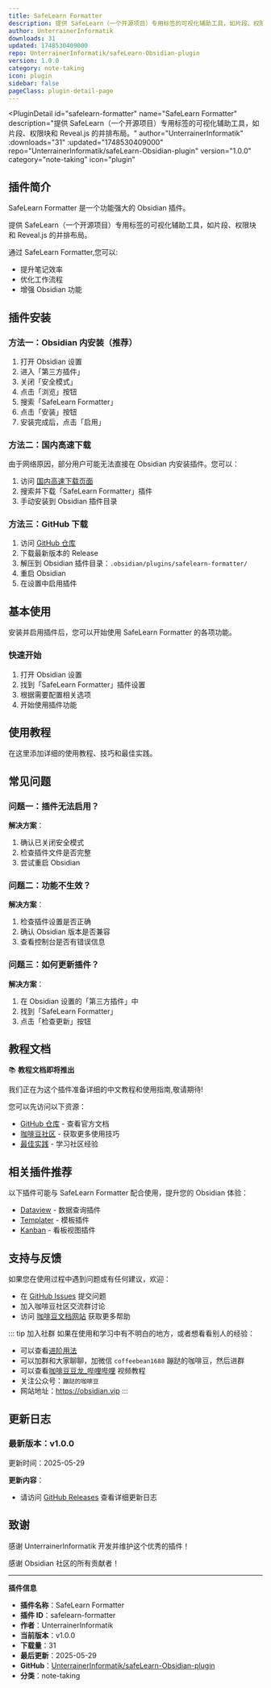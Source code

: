 ```yaml
---
title: SafeLearn Formatter
description: 提供 SafeLearn（一个开源项目）专用标签的可视化辅助工具，如片段、权限块和 Reveal.js 的并排布局。
author: UnterrainerInformatik
downloads: 31
updated: 1748530409000
repo: UnterrainerInformatik/safeLearn-Obsidian-plugin
version: 1.0.0
category: note-taking
icon: plugin
sidebar: false
pageClass: plugin-detail-page
---
```


<PluginDetail
  id="safelearn-formatter"
  name="SafeLearn Formatter"
  description="提供 SafeLearn（一个开源项目）专用标签的可视化辅助工具，如片段、权限块和 Reveal.js 的并排布局。"
  author="UnterrainerInformatik"
  :downloads="31"
  :updated="1748530409000"
  repo="UnterrainerInformatik/safeLearn-Obsidian-plugin"
  version="1.0.0"
  category="note-taking"
  icon="plugin"
>

<!-- AUTO_GENERATED_START -->
## 插件简介

SafeLearn Formatter 是一个功能强大的 Obsidian 插件。

提供 SafeLearn（一个开源项目）专用标签的可视化辅助工具，如片段、权限块和 Reveal.js 的并排布局。

通过 SafeLearn Formatter,您可以:

- 提升笔记效率
- 优化工作流程
- 增强 Obsidian 功能

<!-- AUTO_GENERATED_END -->

<!-- AUTO_GENERATED_START -->
## 插件安装

### 方法一：Obsidian 内安装（推荐）

1. 打开 Obsidian 设置
2. 进入「第三方插件」
3. 关闭「安全模式」
4. 点击「浏览」按钮
5. 搜索「SafeLearn Formatter」
6. 点击「安装」按钮
7. 安装完成后，点击「启用」

### 方法二：国内高速下载

由于网络原因，部分用户可能无法直接在 Obsidian 内安装插件。您可以：

1. 访问 [国内高速下载页面](/zh/documentation/obsidian-plugins-download.html)
2. 搜索并下载「SafeLearn Formatter」插件
3. 手动安装到 Obsidian 插件目录

### 方法三：GitHub 下载

1. 访问 [GitHub 仓库](https://github.com/UnterrainerInformatik/safeLearn-Obsidian-plugin)
2. 下载最新版本的 Release
3. 解压到 Obsidian 插件目录：`.obsidian/plugins/safelearn-formatter/`
4. 重启 Obsidian
5. 在设置中启用插件

## 基本使用

安装并启用插件后，您可以开始使用 SafeLearn Formatter 的各项功能。

### 快速开始

1. 打开 Obsidian 设置
2. 找到「SafeLearn Formatter」插件设置
3. 根据需要配置相关选项
4. 开始使用插件功能

<!-- AUTO_GENERATED_END -->

<!-- CUSTOM_CONTENT_START:tutorial -->
## 使用教程

在这里添加详细的使用教程、技巧和最佳实践。

<!-- CUSTOM_CONTENT_END:tutorial -->

<!-- SHARED_CONTENT_START -->
## 常见问题

### 问题一：插件无法启用？

**解决方案**：
1. 确认已关闭安全模式
2. 检查插件文件是否完整
3. 尝试重启 Obsidian

### 问题二：功能不生效？

**解决方案**：
1. 检查插件设置是否正确
2. 确认 Obsidian 版本是否兼容
3. 查看控制台是否有错误信息

### 问题三：如何更新插件？

**解决方案**：
1. 在 Obsidian 设置的「第三方插件」中
2. 找到「SafeLearn Formatter」
3. 点击「检查更新」按钮

## 教程文档

📚 **教程文档即将推出**

我们正在为这个插件准备详细的中文教程和使用指南,敬请期待!

您可以先访问以下资源：
- [GitHub 仓库](https://github.com/UnterrainerInformatik/safeLearn-Obsidian-plugin) - 查看官方文档
- [咖啡豆社区](/zh/bases/) - 获取更多使用技巧
- [最佳实践](/zh/best-practices/) - 学习社区经验

## 相关插件推荐

以下插件可能与 SafeLearn Formatter 配合使用，提升您的 Obsidian 体验：

- [Dataview](/zh/plugins/dataview.html) - 数据查询插件
- [Templater](/zh/plugins/templater-obsidian.html) - 模板插件
- [Kanban](/zh/plugins/obsidian-kanban.html) - 看板视图插件

## 支持与反馈

如果您在使用过程中遇到问题或有任何建议，欢迎：

- 在 [GitHub Issues](https://github.com/UnterrainerInformatik/safeLearn-Obsidian-plugin/issues) 提交问题
- 加入咖啡豆社区交流群讨论
- 访问 [咖啡豆文档网站](https://obsidian.vip) 获取更多帮助

::: tip 加入社群
如果在使用和学习中有不明白的地方，或者想看看别人的经验：
- 可以查看[进阶用法](/zh/advanced)
- 可以加群和大家聊聊，加微信 `coffeebean1688` 蹦跶的咖啡豆，然后进群
- 可以查看[咖啡豆豆龙_哔哩哔哩](https://space.bilibili.com/618777356) 视频教程
- 关注公众号：`蹦跶的咖啡豆`
- 网站地址：https://obsidian.vip
:::
<!-- SHARED_CONTENT_END -->

<!-- AUTO_GENERATED_START -->
## 更新日志

### 最新版本：v1.0.0

更新时间：2025-05-29

**更新内容**：
- 请访问 [GitHub Releases](https://github.com/UnterrainerInformatik/safeLearn-Obsidian-plugin/releases) 查看详细更新日志

## 致谢

感谢 UnterrainerInformatik 开发并维护这个优秀的插件！

感谢 Obsidian 社区的所有贡献者！

---

**插件信息**
- **插件名称**：SafeLearn Formatter
- **插件 ID**：safelearn-formatter
- **作者**：UnterrainerInformatik
- **当前版本**：v1.0.0
- **下载量**：31
- **最后更新**：2025-05-29
- **GitHub**：[UnterrainerInformatik/safeLearn-Obsidian-plugin](https://github.com/UnterrainerInformatik/safeLearn-Obsidian-plugin)
- **分类**：note-taking
<!-- AUTO_GENERATED_END -->

</PluginDetail>

